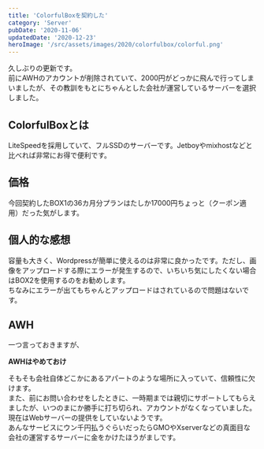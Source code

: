 ```yaml
---
title: 'ColorfulBoxを契約した'
category: 'Server'
pubDate: '2020-11-06'
updatedDate: '2020-12-23'
heroImage: '/src/assets/images/2020/colorfulbox/colorful.png'
---
```


久しぶりの更新です。  
前にAWHのアカウントが削除されていて、2000円がどっかに飛んで行ってしまいましたが、その教訓をもとにちゃんとした会社が運営しているサーバーを選択しました。

## ColorfulBoxとは

LiteSpeedを採用していて、フルSSDのサーバーです。Jetboyやmixhostなどと比べれば非常にお得で便利です。

## 価格

今回契約したBOX1の36カ月分プランはたしか17000円ちょっと（クーポン適用）だった気がします。

## 個人的な感想

容量も大きく、Wordpressが簡単に使えるのは非常に良かったです。ただし、画像をアップロードする際にエラーが発生するので、いちいち気にしたくない場合はBOX2を使用するのをお勧めします。  
ちなみにエラーが出てもちゃんとアップロードはされているので問題はないです。

## AWH

一つ言っておきますが、

**AWHはやめておけ**

そもそも会社自体どこかにあるアパートのような場所に入っていて、信頼性に欠けます。  
また、前にお問い合わせをしたときに、一時期までは親切にサポートしてもらえましたが、いつのまにか勝手に打ち切られ、アカウントがなくなっていました。  
現在はWebサーバーの提供をしていないようです。  
あんなサービスにウン千円払うぐらいだったらGMOやXserverなどの真面目な会社の運営するサーバーに金をかけたほうがましです。
